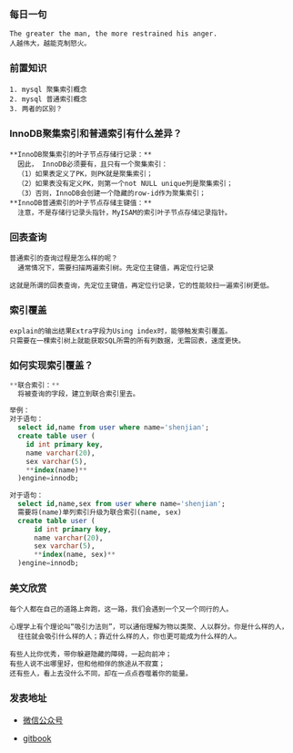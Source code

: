 ### 每日一句

```text
The greater the man, the more restrained his anger. 
人越伟大，越能克制怒火。
```

### 前置知识

```text
1. mysql 聚集索引概念
2. mysql 普通索引概念
3. 两者的区别？
```

### **InnoDB聚集索引和普通索引有什么差异？**

```text
**InnoDB聚集索引的叶子节点存储行记录：**
  因此， InnoDB必须要有，且只有一个聚集索引：
  （1）如果表定义了PK，则PK就是聚集索引；
  （2）如果表没有定义PK，则第一个not NULL unique列是聚集索引；
  （3）否则，InnoDB会创建一个隐藏的row-id作为聚集索引；
**InnoDB普通索引的叶子节点存储主键值：**
  注意，不是存储行记录头指针，MyISAM的索引叶子节点存储记录指针。

```

### 回表查询

```text
普通索引的查询过程是怎么样的呢？
  通常情况下，需要扫描两遍索引树。先定位主键值，再定位行记录
  
这就是所谓的回表查询，先定位主键值，再定位行记录，它的性能较扫一遍索引树更低。
```

### 索引覆盖

```text
explain的输出结果Extra字段为Using index时，能够触发索引覆盖。
只需要在一棵索引树上就能获取SQL所需的所有列数据，无需回表，速度更快。
```

### 如何实现索引覆盖？

```SQL
**联合索引：**
  将被查询的字段，建立到联合索引里去。
  
举例：
对于语句：
  select id,name from user where name='shenjian';　
  create table user (
    id int primary key,
    name varchar(20),
    sex varchar(5),
    **index(name)**
  )engine=innodb;
  
对于语句：
  select id,name,sex from user where name='shenjian';
  需要将(name)单列索引升级为联合索引(name, sex)
  create table user (
      id int primary key,
      name varchar(20),
      sex varchar(5),
      **index(name, sex)**
  )engine=innodb;
```

### 美文欣赏

```text
每个人都在自己的道路上奔跑，这一路，我们会遇到一个又一个同行的人。

心理学上有个理论叫“吸引力法则”，可以通俗理解为物以类聚、人以群分。你是什么样的人，
  往往就会吸引什么样的人；靠近什么样的人，你也更可能成为什么样的人。

有些人比你优秀，带你躲避隐藏的障碍，一起向前冲；
有些人说不出哪里好，但和他相伴的旅途从不寂寞；
还有些人，看上去没什么不同，却在一点点吞噬着你的能量。
```

### 发表地址

- [微信公众号](http://mp.weixin.qq.com/s?__biz=MzI5ODYyOTE0OQ==&mid=2247483855&idx=1&sn=b1ef55bb14c5b6e3ed7f8f0f87f451ad&chksm=eca3a0bddbd429ab96f1dc19eb47c4df3755c22747bd384df1df109efedeff2a7340f88761cd#rd)

- [gitbook](https://yltrcc.gitbook.io/wechat-official-accounts/2021.11/1-hui-biao-cha-xun-yu-suo-yin-fu-gai)